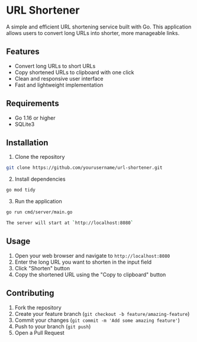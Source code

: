 # URL Shortener

A simple and efficient URL shortening service built with Go. This application allows users to convert long URLs into shorter, more manageable links.

## Features

- Convert long URLs to short URLs
- Copy shortened URLs to clipboard with one click
- Clean and responsive user interface
- Fast and lightweight implementation

## Requirements

- Go 1.16 or higher
- SQLite3

## Installation

1. Clone the repository
```bash
git clone https://github.com/yourusername/url-shortener.git
```

2. Install dependencies
```bash
go mod tidy
```

3. Run the application
```bash
go run cmd/server/main.go

The server will start at `http://localhost:8080`
```

## Usage

1. Open your web browser and navigate to `http://localhost:8080`
2. Enter the long URL you want to shorten in the input field
3. Click "Shorten" button
4. Copy the shortened URL using the "Copy to clipboard" button

## Contributing

1. Fork the repository
2. Create your feature branch (`git checkout -b feature/amazing-feature`)
3. Commit your changes (`git commit -m 'Add some amazing feature'`)
4. Push to your branch (`git push`)
5. Open a Pull Request